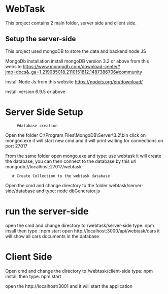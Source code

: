 # WebTask

This project contains 2 main folder, server side and client side.

Setup the server-side
---------------------

This project used mongoDB to store the data and backend node JS 

MongoDb installation
install mongoDB version 3.2 or above from this website https://www.mongodb.com/download-center?jmp=docs&_ga=1.219085018.2110151812.1487386706#community


install Node Js from this website 
https://nodejs.org/en/download/

install version 6.9.5 or above

# Server Side Setup
         
         #database creation
Open the folder C:\Program Files\MongoDB\Server\3.2\bin click on mongod.exe it will start new cmd and it will print waiting for connections on port 27017

From the same folder open mongo.exe and type:  use webtask
it will create the database, you can then connect to the database by this url  mongodb://localhost:27017/webtask

       
       # Create Collection to the webtask database

Open the cmd and change directory to the folder webtask/server-side/database and type:  node dbGenerator.js 

# run the server-side 

open the cmd and change directory to /webtask/server-side
type: npm insall
then type : npm start
open http://localhost:3000/api/webtask/cars it will show all cars documents in the database


# Client Side

Open cmd and change the directory to /webtask/client-side 
 type: npm install 
 then type: npm start
 
 
 open the http://localhost/3001 and it will start the application


